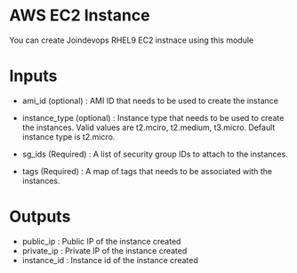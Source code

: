 # AWS EC2 Instance
You can create Joindevops RHEL9 EC2 instnace using this module

# Inputs
- ami_id (optional) : AMI ID that needs to be used to create the instance

- instance_type (optional) : Instance type that needs to be used to create the instances. 
  Valid values are t2.mciro, t2.medium, t3.micro. Default instance type is t2.micro.

- sg_ids (Required) : A list of security group IDs to attach to the instances.

- tags (Required) : A map of tags that needs to be associated with the instances.

 
# Outputs

- public_ip : Public IP of the instance created
- private_ip : Private IP of the instance created
- instance_id : Instance id of the instance created
